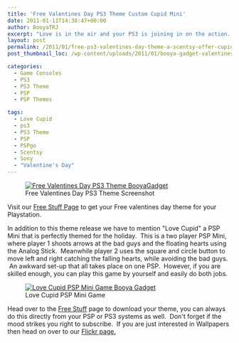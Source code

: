 ```yaml
---
title: 'Free Valentines Day PS3 Theme Custom Cupid Mini'
date: 2011-01-11T14:38:47+00:00
author: BooyaTRJ
excerpt: "Love is in the air and your PS3 is joining in on the action.  Booya Gadget has your Valentine's Day Theme ready for download.  Get both your PSP and PS3 Valentine's Day themes today."
layout: post
permalink: /2011/01/free-ps3-valentines-day-theme-a-scentsy-offer-cupid-mini.html
post_thumbnail_loc: /wp-content/uploads/2011/01/booya-gadget-valentines-day-ps3-theme-thumb.jpg

categories:
  - Game Consoles
  - PS3
  - PS3 Theme
  - PSP
  - PSP Themes

tags:
  - Love Cupid
  - ps3
  - PS3 Theme
  - PSP
  - PSPgo
  - Scentsy
  - Sony
  - "Valentine's Day"
---
```

<figure>
	<a href="{{ site.cdn-url }}/wp-content/uploads/2011/01/booya-gadget-valentines-day-ps3-theme.jpg">
    <img src="{{ site.cdn-url }}/wp-content/uploads/2011/01/booya-gadget-valentines-day-ps3-theme-640.jpg" 
         alt="Free Valentines Day PS3 Theme BooyaGadget" title="Free Valentines Day PS3 Theme"></a>
	<figcaption>Free Valentines Day PS3 Theme Screenshot</figcaption>
</figure>

Visit our [Free Stuff Page](/free-download-stuff) to get your Free valentines day theme for your Playstation.

In addition to this theme release we have to mention "Love Cupid" a PSP Mini that is perfectly themed for the holiday.  This is a two player PSP Mini, where player 1 shoots arrows at the bad guys and the floating hearts using the Analog Stick.  Meanwhile player 2 uses the square and circle button to move left and right catching the falling hearts, while avoiding the bad guys.  An awkward set-up that all takes place on one PSP.  However, if you are skilled enough, you can play this game by yourself and easily do both jobs.

<figure>
	<a href="{{ site.cdn-url }}/wp-content/uploads/2011/01/Love-Cupid-PSP-Mini-Booya-Gadget.jpg">
    <img src="{{ site.cdn-url }}/wp-content/uploads/2011/01/Love-Cupid-PSP-Mini-Booya-Gadget-640.jpg" 
         alt="Love Cupid PSP Mini Game Booya Gadget" title="Love Cupid PSP Mini Game"></a>
	<figcaption>Love Cupid PSP Mini Game</figcaption>
</figure>

Head over to the [Free Stuff](/free-download-stuff) page to download your theme, you can always do this directly from your PSP or PS3 systems as well.  Don't forget if the mood strikes you right to subscribe.  If you are just interested in Wallpapers then head on over to our [Flickr page.](https://www.flickr.com/photos/booyagadget/albums/72157625033051073)